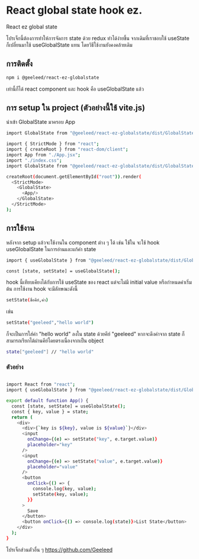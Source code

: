 # React global state hook ez.

React ez global state

โปรเจ็กนี้ต้องการทำให้การจัดการ state ด้วย redux ทำได้ง่ายขึ้น จากเดิมที่เราชอบใช้ useState ก็เปลี่ยนมาใช้ useGlobalState แทน โดยวิธีใช้งานยังคงคล้ายเดิม

## การติดตั้ง

```bash
npm i @geeleed/react-ez-globalstate
```

เท่านี้ก็ได้ react component <GlobalState> และ hook คือ useGlobalState แล้ว

## การ setup ใน project (ตัวอย่างนี้ใช้ vite.js)

นำเข้า GlobalState มาครอบ App

```bash
import GlobalState from "@geeleed/react-ez-globalstate/dist/GlobalState";
```

```bash
import { StrictMode } from "react";
import { createRoot } from "react-dom/client";
import App from "./App.jsx";
import "./index.css";
import GlobalState from "@geeleed/react-ez-globalstate/dist/GlobalState";

createRoot(document.getElementById("root")).render(
  <StrictMode>
    <GlobalState>
      <App/>
    </GlobalState>
  </StrictMode>
);
```

## การใช้งาน

หลังจาก setup แล้วจะใช้งานใน component ต่าง ๆ ได้ เช่น ใช้ใน <App/>
จะใช้ hook useGlobalState ในการอ่านและแก้ค่า state

```bash
import { useGlobalState } from "@geeleed/react-ez-globalstate/dist/GlobalState";
```

```bash
const [state, setState] = useGlobalState();
```

hook นี้เทียบเคียงได้กับการใช้ useState ของ react แต่จะไม่มี initial value หรือกำหนดค่าเริ่มต้น
การใช้งาน hook จะมีลักษณะดังนี้

```bash
setState(ชื่อคีย์,ค่า)
```

เช่น

```bash
setState("geeleed","hello world")
```

ก็จะเป็นการใส่ค่า "hello world" ลงใน state ด้วยคีย์ "geeleed"
หากจะดึงค่าจาก state ก็สามารถเรียกได้ผ่านคีย์โดยตรงเนื่องจากเป็น object

```bash
state["geeleed"] // "hello world"
```

### ตัวอย่าง

```bash

import React from "react";
import { useGlobalState } from "@geeleed/react-ez-globalstate/dist/GlobalState";

export default function App() {
  const [state, setState] = useGlobalState();
  const { key, value } = state;
  return (
    <div>
      <div>{`key is ${key}, value is ${value}`}</div>
      <input
        onChange={(e) => setState("key", e.target.value)}
        placeholder="key"
      />
      <input
        onChange={(e) => setState("value", e.target.value)}
        placeholder="value"
      />
      <button
        onClick={() => {
          console.log(key, value);
          setState(key, value);
        }}
      >
        Save
      </button>
      <button onClick={() => console.log(state)}>List State</button>
    </div>
  );
}

```

โปรเจ็กส่วนตัวอื่น ๆ
https://github.com/Geeleed
